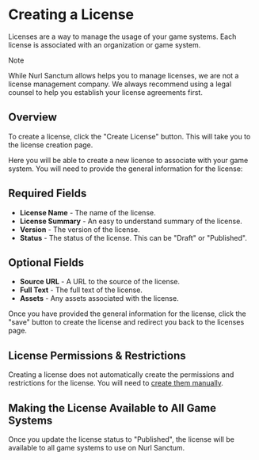 # Creating a License

Licenses are a way to manage the usage of your game systems. Each license is associated with an organization or game system.

> [!NOTE]
> While Nurl Sanctum allows helps you to manage licenses, we are not a license management company. We always recommend using a legal counsel to help you establish your license agreements first.

## Overview

To create a license, click the "Create License" button. This will take you to the license creation page.

Here you will be able to create a new license to associate with your game system. You will need to provide the general information for the license:

## Required Fields

- **License Name** - The name of the license.
- **License Summary** - An easy to understand summary of the license.
- **Version** - The version of the license.
- **Status** - The status of the license. This can be "Draft" or "Published".

## Optional Fields

- **Source URL** - A URL to the source of the license.
- **Full Text** - The full text of the license.
- **Assets** - Any assets associated with the license.

Once you have provided the general information for the license, click the "save" button to create the license and redirect you back to the licenses page.

## License Permissions & Restrictions

Creating a license does not automatically create the permissions and restrictions for the license. You will need to [create them manually](./managing-permissions-and-restrictions).

## Making the License Available to All Game Systems

Once you update the license status to "Published", the license will be available to all game systems to use on Nurl Sanctum.
